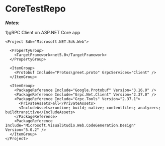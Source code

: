 # CoreTestRepo

***Notes:***

1)gRPC Client on ASP.NET Core app


    <Project Sdk="Microsoft.NET.Sdk.Web">
    
      <PropertyGroup>
        <TargetFramework>net5.0</TargetFramework>
      </PropertyGroup>
    
      <ItemGroup>
        <Protobuf Include="Protos\greet.proto" GrpcServices="Client" />
      </ItemGroup>
      
      <ItemGroup>
        <PackageReference Include="Google.Protobuf" Version="3.16.0" />
        <PackageReference Include="Grpc.Net.Client" Version="2.37.0" />
        <PackageReference Include="Grpc.Tools" Version="2.37.1">
          <PrivateAssets>all</PrivateAssets>
          <IncludeAssets>runtime; build; native; contentfiles; analyzers; buildtransitive</IncludeAssets>
        </PackageReference>
        <PackageReference Include="Microsoft.VisualStudio.Web.CodeGeneration.Design" Version="5.0.2" />
      </ItemGroup>
    </Project>

